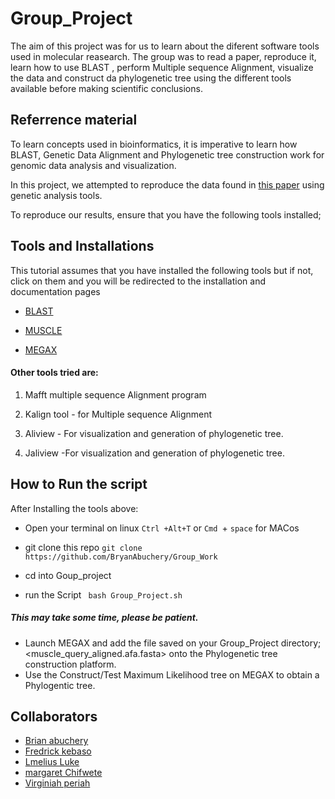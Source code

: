 # Group_Project
The aim of this project was for us to learn about the diferent software tools used in molecular reasearch.
The group was to read a paper, reproduce it, learn how to use BLAST , perform Multiple sequence Alignment, visualize the data and construct da phylogenetic tree using the different tools available before making scientific conclusions.

## Referrence material

To learn concepts used in bioinformatics, it is imperative to learn how BLAST, Genetic Data Alignment and Phylogenetic tree construction work for genomic data analysis and visualization.

In this project, we attempted to reproduce the data found in [this paper](https://onlinelibrary.wiley.com/doi/pdfdirect/10.1002/jmv.25700) using genetic analysis tools.

To reproduce our results, ensure that you have the following tools installed;


## Tools and Installations
This tutorial assumes that you have installed the following tools but if not, click on them and you will be redirected to the installation and documentation pages

* [BLAST](https://www.ncbi.nlm.nih.gov/books/NBK279671/)

* [MUSCLE](http://www.drive5.com/muscle/manual/)

* [MEGAX](https://www.megasoftware.net/dload_mac_beta)

#### Other tools tried are:
1. Mafft multiple sequence Alignment program
2. Kalign tool - for Multiple sequence Alignment
3. Aliview - For visualization and generation of phylogenetic tree.

4. Jaliview -For visualization and generation of phylogenetic tree.


## How to Run the script

After Installing the tools above:

- Open your terminal on linux `Ctrl +Alt+T` or `Cmd `+ `space` for MACos

- git clone this repo
`git clone https://github.com/BryanAbuchery/Group_Work`

- cd into Goup_project


- run the Script
` bash Group_Project.sh`
##### This may take some time, please be patient.

- Launch MEGAX and add the file saved on your Group_Project directory; <muscle_query_aligned.afa.fasta> onto the Phylogenetic tree construction platform. 
- Use the Construct/Test Maximum Likelihood tree on MEGAX to obtain a Phylogentic tree.

## Collaborators
* [Brian abuchery](https://github.com/BryanAbuchery)
* [Fredrick kebaso](https://github.com/fredrickkebaso)
* [Lmelius Luke](https://github.com/lmeliasluke)
* [margaret Chifwete](https://github.com/chifwete)
* [Virginiah periah](https://github.com/virginiah894)